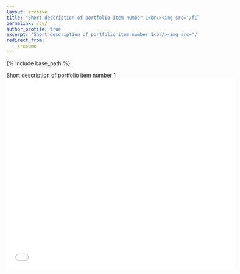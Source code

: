 ```yaml
---
layout: archive
title: "Short description of portfolio item number 1<br/><img src='/files/Salova_CV_1_31_2020.pdf'"
permalink: /cv/
author_profile: true
excerpt: "Short description of portfolio item number 1<br/><img src='/files/Salova_CV_1_31_2020.pdf'>"
redirect_from:
  - /resume
---
```


{% include base_path %}

Short description of portfolio item number 1
<embed src='/files/Salova_CV_1_31_2020.pdf' type="application/pdf" width="600px" height="500px" />